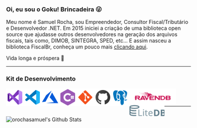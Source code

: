 <!--
![GitHub followers](https://img.shields.io/github/followers/orochasamuel?style=social)
-->
### Oi, eu sou o Goku! Brincadeira 😜

Meu nome é Samuel Rocha, sou Empreendedor, Consultor Fiscal/Tributário e Desenvolvedor .NET. Em 2015 iniciei a criação de uma biblioteca open source que ajudasse outros desenvolvedores na geração dos arquivos fiscais, tais como, DIMOB, SINTEGRA, SPED, etc... E assim nasceu a biblioteca FiscalBr, conheça um pouco mais [clicando aqui](https://github.com/orochasamuel/fiscalbr-net).

Vida longa e próspera 🖖
  
---

### Kit de Desenvolvimento

<a href="https://visualstudio.microsoft.com/pt-br/vs/">
  <img align="left" alt="Visual Studio" width="48px" src="https://raw.githubusercontent.com/orochasamuel/orochasamuel/master/images/tools/vs-2019.svg" />
<a/>
<a href="https://code.visualstudio.com/">
  <img align="left" alt="Visual Studio Code" width="48px" src="https://raw.githubusercontent.com/orochasamuel/orochasamuel/master/images/tools/vs-code-2019.svg" />
<a/>
<a href="https://azure.microsoft.com/pt-br/">
  <img align="left" alt="Microsoft Azure" width="48px" src="https://raw.githubusercontent.com/orochasamuel/orochasamuel/master/images/tools/microsoft-azure.svg" />
<a/>
<a href="https://docs.microsoft.com/pt-br/dotnet/csharp/">
  <img align="left" alt="C Sharp" width="48px" src="https://raw.githubusercontent.com/orochasamuel/orochasamuel/master/images/tools/c-sharp.svg" />
<a/>
<!--
<img align="left" alt="HTML5" width="48px" src="https://raw.githubusercontent.com/osamueloliveira/osamueloliveira/master/images/tools/html-5.svg" />
<img align="left" alt="CSS3" width="48px" src="https://raw.githubusercontent.com/osamueloliveira/osamueloliveira/master/images/tools/css-3.svg" />
<img align="left" alt="JavaScript" width="48px" src="https://raw.githubusercontent.com/osamueloliveira/osamueloliveira/master/images/tools/javascript.svg" />
<img align="left" alt="NodeJS" width="64px" src="https://raw.githubusercontent.com/osamueloliveira/osamueloliveira/master/images/tools/node-js.svg" />
-->
<a href="https://git-scm.com/">
  <img align="left" alt="Git" width="48px" src="https://raw.githubusercontent.com/orochasamuel/orochasamuel/master/images/tools/git.svg" />
<a/>
<a href="https://github.com/">
  <img align="left" alt="GitHub" width="48px" src="https://raw.githubusercontent.com/orochasamuel/orochasamuel/master/images/tools/github.svg" />
<a/>
<a href="https://www.postgresql.org/">
  <img align="left" alt="PostgreSQL" width="48x" src="https://raw.githubusercontent.com/orochasamuel/orochasamuel/master/images/tools/postgreesql.svg" />
<a/>
<a href="https://ravendb.net/">
  <img align="left" alt="RavenDB" width="128px" src="https://raw.githubusercontent.com/orochasamuel/orochasamuel/master/images/tools/ravendb-logo.png" />
<a/>
<a href="https://www.litedb.org/">
  <img align="left" alt="LiteDB" width="96px" src="https://raw.githubusercontent.com/orochasamuel/orochasamuel/master/images/tools/litedb-logo.svg" />
<a/>

<br />
<br />

---

<img align="left" alt="orochasamuel's Github Stats" src="https://github-readme-stats.vercel.app/api?username=orochasamuel&show_icons=true&hide_border=true" />

<!--
**orochasamuel/orochasamuel** is a ✨ _special_ ✨ repository because its `README.md` (this file) appears on your GitHub profile.

Here are some ideas to get you started:

- 🔭 I’m currently working on ...
- 🌱 I’m currently learning ...
- 👯 I’m looking to collaborate on ...
- 🤔 I’m looking for help with ...
- 💬 Ask me about ...
- 📫 How to reach me: ...
- 😄 Pronouns: ...
- ⚡ Fun fact: ...
-->
